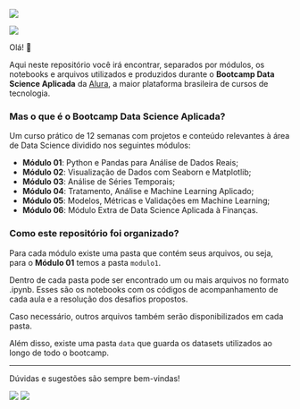 ![](https://img.shields.io/badge/author-Carolina%20Dias-ff69b4?style=flat-square)

![](https://i.imgur.com/MXcfOFl.png)

Olá! 👋

Aqui neste repositório você irá encontrar, separados por módulos, os notebooks e arquivos utilizados e produzidos durante o **Bootcamp Data Science Aplicada** da [Alura](https://www.youtube.com/watch?v=9muuROKRcME), a maior plataforma brasileira de cursos de tecnologia.

### Mas o que é o Bootcamp Data Science Aplicada?
Um curso prático de 12 semanas com projetos e conteúdo relevantes à área de Data Science dividido nos seguintes módulos:

- **Módulo 01**: Python e Pandas para Análise de Dados Reais;
- **Módulo 02**: Visualização de Dados com Seaborn e Matplotlib;
- **Módulo 03**: Análise de Séries Temporais;
- **Módulo 04**: Tratamento, Análise e Machine Learning Aplicado;
- **Módulo 05**: Modelos, Métricas e Validações em Machine Learning;
- **Módulo 06**: Módulo Extra de Data Science Aplicada à Finanças.

### Como este repositório foi organizado?

Para cada módulo existe uma pasta que contém seus arquivos, ou seja, para o **Módulo 01** temos a pasta ```modulo1```.

Dentro de cada pasta pode ser encontrado um ou mais arquivos no formato .ipynb. Esses são os notebooks com os códigos de acompanhamento de cada aula e a resolução dos desafios propostos.

Caso necessário, outros arquivos também serão disponibilizados em cada pasta.

Além disso, existe uma pasta ```data``` que guarda os datasets utilizados ao longo de todo o bootcamp.

<hr>

Dúvidas e sugestões são sempre bem-vindas!

[<img src="https://img.shields.io/badge/carodias-0A66C2?style=flat-square&logo=linkedin&logoColor=white" />](https://www.linkedin.com/in/carodias/)
[<img src="https://img.shields.io/badge/mail-EA4335?style=flat-square&logo=Gmail&logoColor=white" />](mailto:carolinadiasw@gmail.com)
